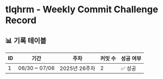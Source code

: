 # tlqhrm - Weekly Commit Challenge Record

## 📊 기록 테이블

| ID | 기간 | 주차 | 커밋 수 | 성공 여부 |
| --- | --- | --- | --- | --- |
| 1 | 06/30 ~ 07/06 | 2025년 26주차 | 2 | ✅ 성공 |
